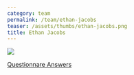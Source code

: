 ```yaml
---
category: team
permalink: /team/ethan-jacobs
teaser: /assets/thumbs/ethan-jacobs.png
title: Ethan Jacobs
---
```


<img src="/assets/img/ethan-jacobs.png" />

[Questionnare Answers](https://drive.google.com/open?id=1fhJh1Gc0s9NCsAQiTHomo3aMrwqzYZrBX1naP5VURV4)
